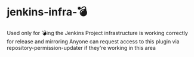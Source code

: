 # jenkins-infra-💣

Used only for 💣ing the Jenkins Project infrastructure is working correctly for release and mirroring
Anyone can request access to this plugin via repository-permission-updater if they're working in this area
